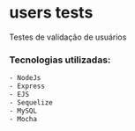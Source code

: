 
# users tests
Testes de validação de usuários 


### Tecnologias utilizadas:

```bash
- NodeJs
- Express
- EJS
- Sequelize
- MySQL
- Mocha

```
